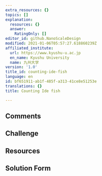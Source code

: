 ```yaml
---
extra_resources: {}
topics: []
explanation:
  resources: {}
  answer:
    RatingOnly: []
editor_id: github.NanoScaleDesign
modified: 2021-01-06T05:57:27.618860239Z
affiliated_institute:
  url: https://www.kyushu-u.ac.jp
  en_name: Kyushu University
  name: 九州大学
version: '1.0'
title_id: counting-ide-fish
language: en
id: bf651911-ab1f-485f-a313-41ce8e51253e
translations: {}
title: Counting Ide fish

---
```


## Comments



## Challenge



## Resources



## Solution Form



